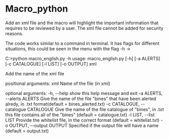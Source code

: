# Macro_python
Add an xml file and the macro will highlight the important information that requires to be reviewed by a user.
The xml file cannot be added for security reasons.

The code works similar to a command in terminal. It has flags for different situations, this could be seen in the menu with the flag -h -> 

C:\>python macro_english.py -h
usage: macro_english.py [-h] [-a ALERTS] [-c CATALOGUE] [-l LIST] [-o OUTPUT]
                        xml

Add the name of the xml file

positional arguments:
  xml                   Name of the file (in xml)

optional arguments:
  -h, --help            show this help message and exit
  -a ALERTS, --alerts ALERTS
                        Give the name of the file "bines" that have been
                        alerted alredy, in .txt format(default =
                        bines_alerted.txt)
  -c CATALOGUE, --catalogue CATALOGUE
                        Give the name of the file catalogue of "bines", in
                        .txt this file contains all of the "bines" (default =
                        catalogue.txt)
  -l LIST, --list LIST  Provide the whitelist file, in the correct format
                        (default = whitelist.txt)
  -o OUTPUT, --output OUTPUT
                        Specified if the output file will have a name (default
                        = output.txt)
                        
